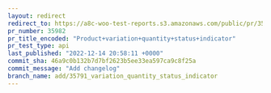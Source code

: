 ```yaml
---
layout: redirect
redirect_to: https://a8c-woo-test-reports.s3.amazonaws.com/public/pr/35982/api/index.html
pr_number: 35982
pr_title_encoded: "Product+variation+quantity+status+indicator"
pr_test_type: api
last_published: "2022-12-14 20:58:11 +0000"
commit_sha: 46a9c0b132b7d7bf2623b5ee33ea597ca9c8f25a
commit_message: "Add changelog"
branch_name: add/35791_variation_quantity_status_indicator
---
```

